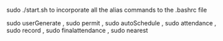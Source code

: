 sudo ./start.sh to incorporate all the alias commands to the .bashrc file

sudo userGenerate ,
sudo permit ,
sudo autoSchedule ,
sudo attendance ,
sudo record ,
sudo finalattendance ,
sudo nearest
